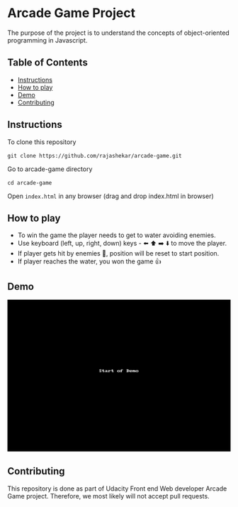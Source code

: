 # Arcade Game Project
The purpose of the project is to understand the concepts of  object-oriented programming in Javascript.

## Table of Contents

- [Instructions](#instructions)
- [How to play](#how-to-play)
- [Demo](#demo)
- [Contributing](#contributing)

## Instructions
To clone this repository
```
git clone https://github.com/rajashekar/arcade-game.git
```

Go to arcade-game directory
```
cd arcade-game
```

Open `index.html` in any browser (drag and drop index.html in browser)

## How to play

- To win the game the player needs to get to water avoiding enemies.
- Use keyboard (left, up, right, down) keys - :arrow_left: :arrow_up: :arrow_right: :arrow_down: to move the player.
- If player gets hit by enemies :bug:, position will be reset to start position. 
- If player reaches the water, you won the game :thumbsup:

## Demo

![Demo](arcade_game_demo.gif)

## Contributing

This repository is done as part of Udacity Front end Web developer Arcade Game project. Therefore, we most likely will not accept pull requests.
